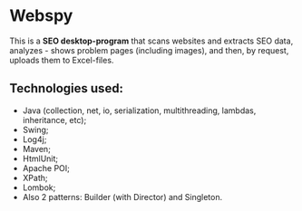# Webspy
This is a **SEO desktop-program** that scans websites and extracts SEO data, analyzes - shows problem pages (including images), and then, by request, uploads them to Excel-files. 
## Technologies used: 
- Java (collection, net, io, serialization, multithreading, lambdas, inheritance, etc);
- Swing; 
- Log4j; 
- Maven;
- HtmlUnit;
- Apache POI;
- XPath;
- Lombok;
- Also 2 patterns: Builder (with Director) and Singleton.

